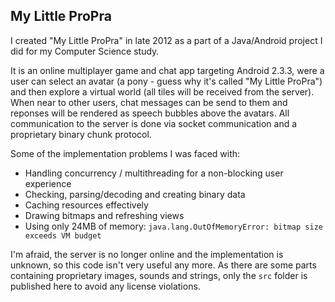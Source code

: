 ## My Little ProPra

I created "My Little ProPra" in late 2012 as a part of a Java/Android project I did for my Computer Science study.

It is an online multiplayer game and chat app targeting Android 2.3.3, were a user can select an avatar (a pony - guess why it's called "My Little ProPra") and then explore a virtual world (all tiles will be received from the server). When near to other users, chat messages can be send to them and reponses will be rendered as speech bubbles above the avatars.
All communication to the server is done via socket communication and a proprietary binary chunk protocol. 

Some of the implementation problems I was faced with:

- Handling concurrency / multithreading for a non-blocking user experience
- Checking, parsing/decoding and creating binary data
- Caching resources effectively
- Drawing bitmaps and refreshing views
- Using only 24MB of memory: `java.lang.OutOfMemoryError: bitmap size exceeds VM budget`

I'm afraid, the server is no longer online and the implementation is unknown, so this code isn't very useful any more. As there are some parts containing proprietary images, sounds and strings, only the `src` folder is published here to avoid any license violations.
